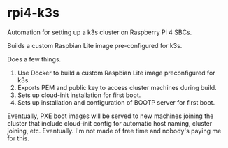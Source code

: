 # rpi4-k3s
Automation for setting up a k3s cluster on Raspberry Pi 4 SBCs.

Builds a custom Raspbian Lite image pre-configured for k3s.

Does a few things.
1. Use Docker to build a custom Raspbian Lite image preconfigured for k3s.
2. Exports PEM and public key to access cluster machines during build.
3. Sets up cloud-init installation for first boot.
4. Sets up installation and configuration of BOOTP server for first boot.

Eventually, PXE boot images will be served to new machines joining the cluster that
include cloud-init config for automatic host naming, cluster joining, etc. Eventually.
I'm not made of free time and nobody's paying me for this.
